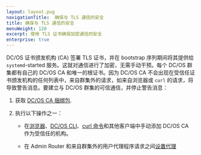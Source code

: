 ```yaml
---
layout: layout.pug
navigationTitle:  确保与 TLS 通信的安全
title: 确保与 TLS 通信的安全
menuWeight: 120
excerpt: 使用 TLS 证书确保加密通信的安全
enterprise: true
---
```

<!-- The source repository for this topic is https://github.com/dcos/dcos-docs-site -->


DC/OS 证书颁发机构 (CA) 签署 TLS 证书，并在 bootstrap 序列期间将其提供给 `systemd`-started 服务。这就对通信进行了加密，无需手动干预。每个 DC/OS 群集都有自己的 DC/OS CA 和唯一的根证书。因为 DC/OS CA 不会出现在受信任证书颁发机构的任何列表中，来自群集外的请求，如来自浏览器或 `curl` 的请求，将导致警告消息。要建立与 DC/OS 群集的可信通信，并停止警告消息：

1. 获取 [DC/OS CA 捆绑包](/mesosphere/dcos/cn/2.0/security/ent/tls-ssl/get-cert/).

1. 执行以下操作之一：

     - 在[浏览器](/mesosphere/dcos/cn/2.0/security/ent/tls-ssl/ca-trust-browser/)、[DC/OS CLI](/mesosphere/dcos/cn/2.0/security/ent/tls-ssl/ca-trust-cli/)、[curl 命令](/mesosphere/dcos/cn/2.0/security/ent/tls-ssl/ca-trust-curl/)和其他客户端中手动添加 DC/OS CA 作为受信任的机构。

     - 在 Admin Router 和来自群集外的用户代理程序请求之间[设置代理](/mesosphere/dcos/cn/2.0/security/ent/tls-ssl/haproxy-adminrouter/)
